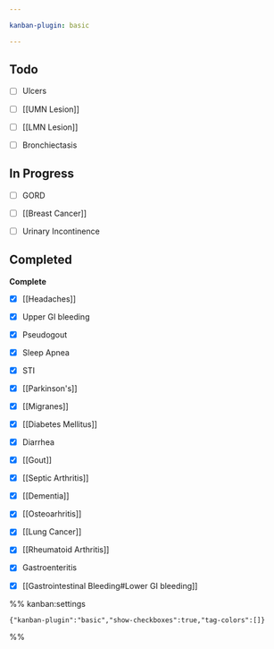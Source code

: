 ```yaml
---

kanban-plugin: basic

---
```


## Todo

- [ ] Ulcers
- [ ] [[UMN Lesion]]
- [ ] [[LMN Lesion]]
- [ ] Bronchiectasis


## In Progress

- [ ] GORD
- [ ] [[Breast Cancer]]
- [ ] Urinary Incontinence


## Completed

**Complete**
- [x] [[Headaches]]
- [x] Upper GI bleeding
- [x] Pseudogout
- [x] Sleep Apnea
- [x] STI
- [x] [[Parkinson's]]
- [x] [[Migranes]]
- [x] [[Diabetes Mellitus]]
- [x] Diarrhea
- [x] [[Gout]]
- [x] [[Septic Arthritis]]
- [x] [[Dementia]]
- [x] [[Osteoarhritis]]
- [x] [[Lung Cancer]]
- [x] [[Rheumatoid Arthritis]]
- [x] Gastroenteritis
- [x] [[Gastrointestinal Bleeding#Lower GI bleeding]]




%% kanban:settings
```
{"kanban-plugin":"basic","show-checkboxes":true,"tag-colors":[]}
```
%%